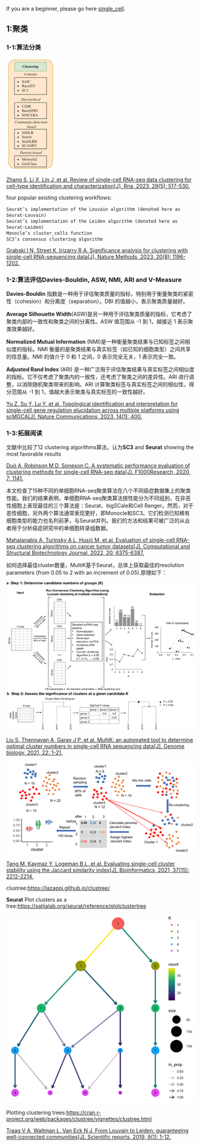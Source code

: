 If you are a beginner, please go here [single_cell](https://github.com/bio-apple/single_cell).

## 1:聚类

### 1-1:算法分类

<img src="./cluster/cluster.jpg" width=125 height=300>

[Zhang S, Li X, Lin J, et al. Review of single-cell RNA-seq data clustering for cell-type identification and characterization[J]. Rna, 2023, 29(5): 517-530.](https://rnajournal.cshlp.org/content/29/5/517.long)

four popular existing clustering workflows:

    Seurat’s implementation of the Louvain algorithm (denoted here as Seurat-Louvain)
    Seurat’s implementation of the Leiden algorithm (denoted here as Seurat-Leiden)
    Monocle’s cluster_cells function
    SC3’s consensus clustering algorithm

[Grabski I N, Street K, Irizarry R A. Significance analysis for clustering with single-cell RNA-sequencing data[J]. Nature Methods, 2023, 20(8): 1196-1202.](https://pmc.ncbi.nlm.nih.gov/articles/PMC11282907/)

### 1-2:算法评估Davies-Bouldin, ASW, NMI, ARI and V-Measure

**Davies-Bouldin** 指数是一种用于评估聚类质量的指标，特别用于衡量聚类的紧密性（cohesion）和分离度（separation）。DBI 的值越小，表示聚类质量越好。

**Average Silhouette Width**(ASW)是另一种用于评估聚类质量的指标，它考虑了聚类内部的一致性和聚类之间的分离性。ASW 值范围从 -1 到 1，越接近 1 表示聚类效果越好。

**Normalized Mutual Information** (NMI)是一种衡量聚类结果与已知标签之间相似度的指标。NMI 衡量的是聚类结果与真实标签（如已知的细胞类型）之间共享的信息量。NMI 的值介于 0 和 1 之间，0 表示完全无关，1 表示完全一致。

**Adjusted Rand Index** (ARI) 是一种广泛用于评估聚类结果与真实标签之间相似度的指标。它不仅考虑了聚类内的一致性，还考虑了聚类之间的差异性。ARI 进行调整，以消除随机聚类带来的影响。ARI 计算聚类标签与真实标签之间的相似性，得分范围从 -1 到 1，值越大表示聚类与真实标签的一致性越好。

[Yu Z, Su Y, Lu Y, et al. Topological identification and interpretation for single-cell gene regulation elucidation across multiple platforms using scMGCA[J]. Nature Communications, 2023, 14(1): 400.](https://pmc.ncbi.nlm.nih.gov/articles/PMC9877026/)

### 1-3:拓展阅读

文献中比较了12 clustering algorithms算法，认为**SC3** and **Seurat** showing the most favorable results

[Duò A, Robinson M D, Soneson C. A systematic performance evaluation of clustering methods for single-cell RNA-seq data[J]. F1000Research, 2020, 7: 1141.](https://pmc.ncbi.nlm.nih.gov/articles/PMC6134335/)

本文检查了15种不同的单细胞RNA-seq聚类算法在八个不同癌症数据集上的聚类性能。我们的结果表明，单细胞RNA-seq聚类算法按性能分为不同组别，在非恶性细胞上表现最佳的三个算法是：Seurat、bigSCale和Cell Ranger。然而，对于恶性细胞，另外两个算法通常表现更好，即Monocle和SC3。它们检测已知稀有细胞类型的能力也名列前茅，与Seurat并列。我们的方法和结果可被广泛的从业者用于分析癌症研究中的单细胞转录组数据。

[Mahalanabis A, Turinsky A L, Husić M, et al. Evaluation of single-cell RNA-seq clustering algorithms on cancer tumor datasets[J]. Computational and Structural Biotechnology Journal, 2022, 20: 6375-6387.](https://pmc.ncbi.nlm.nih.gov/articles/PMC9677128/)

如何选择最佳cluster数量，MultiK基于Seurat，总体上获取最佳的resolution parameters (from 0.05 to 2 with an increment of 0.05).原理如下：

![MultiK](./cluster/MultiK.png)

[Liu S, Thennavan A, Garay J P, et al. MultiK: an automated tool to determine optimal cluster numbers in single-cell RNA sequencing data[J]. Genome biology, 2021, 22: 1-21.](https://pmc.ncbi.nlm.nih.gov/articles/PMC8375188/)

![workflow](./cluster/workflow.png)

[Tang M, Kaymaz Y, Logeman B L, et al. Evaluating single-cell cluster stability using the Jaccard similarity index[J]. Bioinformatics, 2021, 37(15): 2212-2214.](https://pmc.ncbi.nlm.nih.gov/articles/PMC8352506/)

clustree:https://lazappi.github.io/clustree/

**Seurat** Plot clusters as a tree:https://satijalab.org/seurat/reference/plotclustertree

![clustree](./cluster/clustree.png)

Plotting clustering trees:https://cran.r-project.org/web/packages/clustree/vignettes/clustree.html

[Traag V A, Waltman L, Van Eck N J. From Louvain to Leiden: guaranteeing well-connected communities[J]. Scientific reports, 2019, 9(1): 1-12.](https://pmc.ncbi.nlm.nih.gov/articles/PMC6435756/)
